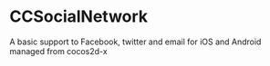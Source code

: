 CCSocialNetwork
===============

A basic support to Facebook, twitter and email for iOS and Android managed from cocos2d-x